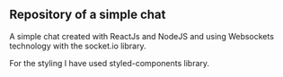 ## Repository of a simple chat 



A simple chat created with ReactJs and NodeJS and using Websockets technology with the socket.io library.

For the styling I have used styled-components library.